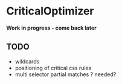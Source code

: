 # CriticalOptimizer

**Work in progress - come back later**

## TODO

- wildcards
- positioning of critical css rules 
- multi selector partial matches ? needed?